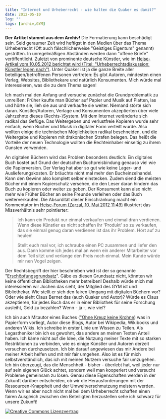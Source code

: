 ```yaml
---
title: "Internet und Urheberrecht - wie halten die Quaker es damit?"
date: 2012-05-10
log: ""
tags: [archiv,GYM]
---
```

**Der Artikel stammt aus dem Archiv!** Die Formatierung kann beschädigt sein.
Seid geraumer Zeit wird heftigst in den Medien über das Thema Urheberrecht (Oft auch fälschlicherweise "Geistiges Eigentum" genannt) gestritten. In unregelmäßigen Abständen werden dann "offene Briefe" veröffentlicht. Zuletzt von prominente deutsche Künstler, wie im <a href="http://www.heise.de/newsticker/meldung/Urheberrechtsdiskussion-Kuenstler-legen-nach-1572158.html">Heise-Artikel vom 10.05.2012 berichtet wird (Titel: "Urheberrechtsdiskussion: Künstler legen nach")</a>. Unter Quaker ist ja die ganze Breite aller beteiligen/betroffenen Personen vertreten: Es gibt Autoren, mindesten einen Verlag, Websites, Bibliothekare und natürlich Konsumenten. Mich würde mal interessieren, was die zu dem Thema sagen!
<!--break-->
Ich mach mal den Anfang und versuche zunächst die Grundproblematik zu umreißen: Früher kaufte man Bücher auf Papier und Musik auf Platten, las und hörte sie, lieh sie aus und verkaufte sie weiter. Niemand störte sich daran. Künstler/Autoren, Verlage und Konsumenten akzeptierten über viele Jahrzehnte dieses (Rechts-)System. Mit dem Internet veränderte sich radikal das Gefüge. Das Weitergeben und verlustfreie Kopieren wurde sehr einfach, wenn Bücher und Musik in digitaler Form verteilt wurde. Also wollten einige die technischen Möglichkeiten radikal beschneiden, und die Weitergabe und Kopieren mit drakonischen Strafen belegen. Das heißt die Vorteile der neuen Technologie wollten die Rechteinhaber einseitig zu ihrem Gunsten verwenden. 

An digitalen Büchern wird das Problem besonders deutlich: Ein digitales Buch kostet auf Grund der deutschen Buchpreisbindung genauso viel wie die Papierversion. Der Verlag hat aber so gut wie keine Lager- und Auslieferungskosten. Er bräuchte nicht mal mehr den Bucheinzelhandel. Kann den Gewinn also komplett selber einstecken. Zudem siend die meisten Bücher mit einem Kopierschutz versehen, die den Leser daran hindern das Buch zu kopieren oder weiter zu geben. Der Konsument kann also nicht mehr wie Früher Bücher an seine Freunde verleihen oder das Buch weiterverkaufen. Die Absurdität dieser Einschränkung macht ein Kommentator im <a href="http://www.heise.de/newsticker/foren/S-Das-Gejammer-geht-mir-auf-den-Sack/forum-228401/msg-21816551/read/">Heise-Forum (Zarzal, 10. Mai 2012 11:49)</a> illustriert das Missverhältnis sehr pointierter:

<blockquote>
Ich kann ein Produkt nur einmal verkaufen und einmal dran verdienen.
Wenn diese Künstler es nicht schaffen ihr 'Produkt' so zu verkaufen,
das sie einmal genug daran verdienen ist das ihr Problem. Hört auf zu
heulen!

Stellt euch mal vor, ich schraube einen PC zusammen und liefer den
aus. Dann komme ich jedes mal an wenn ein anderer Mitarbeiter vor dem
Teil sitzt und verlange den Preis noch einmal. Mein Kunde würde mir
nen Vogel zeigen.
</blockquote>

Der Rechtsbegriff der hier beschrieben wird ist der so genannte "<a href="http://de.wikipedia.org/wiki/Ersch%C3%B6pfungsgrundsatz">Erschöpfungsgrundsatz</a>". Gäbe es diesen Grundsatz nicht, könnten wir keine öffentlichen Bibliotheken mehr betreiben! Deshalb würde mich mal interessieren wir Jochen das sieht, der Mitglied des GYM ist und Bibliothekar. Wie stellt er sich den fairen Umgang mit digitalen Büchern vor? Oder wie sieht Claus Bernet das (auch Quaker und Autor)? Würde es Claus akzeptieren, für jedes Buch das er in einer Bibliothek für seine Forschung ausleiht, Geld zu bezahlen? Wenn - ja -, wie viel? 

Ich bin auch Mitautor eines Buches (<a href="http://www.the-independent-friend.de/?q=ohne_kreuz_keine_krone">"Ohne Kreuz keine Krohne</a>) was in Papierform vorliegt, Autor diese Blogs, Autor bei Wikipedia, Wikibooks und anderen Wikis. Ich schreibe in erster Linie um Wissen zu Teilen. Als Legastheniker bin ich es gewohnt, das andere an meinen Texten Anteil haben. Ich käme nicht auf die Idee, die Nutzung meiner Texte mit so starken Restriktionen zu verbinden, wie es einige Künstler und Autoren derzeit versuchen durchzusetzen. Ich bin darauf angewiesen das mir Andere bei meiner Arbeit helfen und mit mir fair umgehen. Also ist es für mich selbstverständlich, das ich mit meinen Nutzern versuche fair umzugehen. Ich bin überzeugt, das die Menschheit - bisher - überlebt hat, weil jeder nur auf sein eigenen Glück achtet, sondern weil man kooperiert und versucht Probleme gemeinsam zu lösen. Genau diese Eigenschaften werden in der Zukunft darüber entscheiden, ob wir die Herausforderungen mit der Ressourcen-Knappheit und der Umweltverschmutzung meistern werden. Wenn wir es aber noch nicht mal bei dem Urheberrecht schaffen einen fairen Ausgleich zwischen den Beteiligten herzustellen sehe ich schwarz für unsere Zukunft!

<a rel="license" href="http://creativecommons.org/licenses/by-sa/3.0/"><img alt="Creative Commons Lizenzvertrag" style="border-width:0" src="http://i.creativecommons.org/l/by-sa/3.0/88x31.png" /></a>
